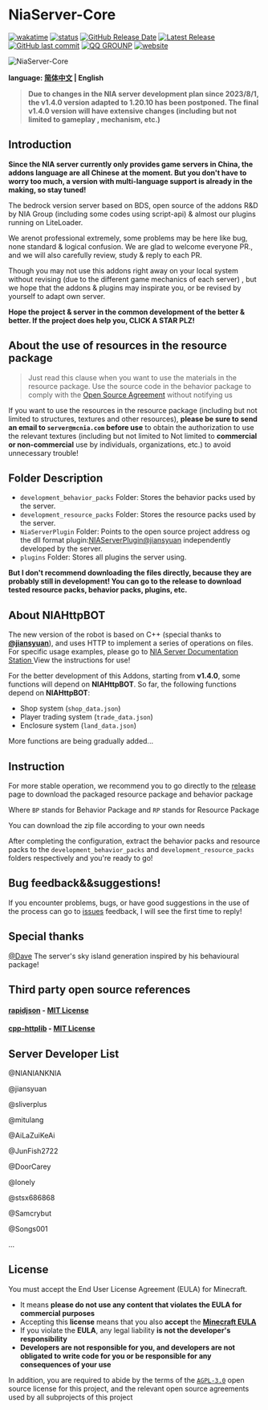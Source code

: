 # NiaServer-Core

[![wakatime](https://wakatime.com/badge/user/a2d785d3-a26c-467b-9112-333ba2bee9e8/project/9ae0abd5-b1ad-4199-bd66-0fba1a96ac45.svg?style=for-the-badge)](https://wakatime.com/badge/user/a2d785d3-a26c-467b-9112-333ba2bee9e8/project/9ae0abd5-b1ad-4199-bd66-0fba1a96ac45)
[![status](https://img.shields.io/github/actions/workflow/status/Nia-Server/NiaServer-Core/main.yml?style=for-the-badge)](https://github.com/Nia-Server/NiaServer-Core/actions)
[![GitHub Release Date](https://img.shields.io/github/release-date/Nia-Server/NiaServer-Core?style=for-the-badge)](https://github.com/Nia-Server/NiaServer-Core/releases)
[![Latest Release](https://img.shields.io/github/v/release/Nia-Server/NiaServer-Core?style=for-the-badge)](https://github.com/Nia-Server/NiaServer-Core/releases/latest)
[![GitHub last commit](https://img.shields.io/github/last-commit/Nia-Server/NiaServer-Core?style=for-the-badge)](https://github.com/Nia-Server/NiaServer-Core/commits)
[![QQ GROUNP](https://img.shields.io/badge/QQ%20GROUNP-724360499-blue?style=for-the-badge)](https://jq.qq.com/?_wv=1027&k=uk57fVr0)
[![website](https://img.shields.io/badge/website-docs.mcnia.top-blue?style=for-the-badge)](https://docs.mcnia.top)

![NiaServer-Core](https://socialify.git.ci/Nia-Server/NiaServer-Core/image?description=1&descriptionEditable=A%20BDS-based%20Minecraft%20server!&font=KoHo&forks=1&issues=1&logo=https%3A%2F%2Fdocs.mcnia.com%2Flogo.png&name=1&pattern=Circuit%20Board&pulls=1&stargazers=1&theme=Light)

**language: [简体中文](README.md) | English**

> **Due to changes in the NIA server development plan since 2023/8/1, the v1.4.0 version adapted to 1.20.10 has been postponed. The final v1.4.0 version will have extensive changes (including but not limited to gameplay , mechanism, etc.)**

## Introduction

**Since the NIA server currently only provides game servers in China, the addons language are all Chinese at the moment. But you don't have to worry too much, a version with multi-language support is already in the making, so stay tuned!**


The bedrock version server based on BDS, open source of the addons R&D by NIA Group (including some codes using script-api) & almost our plugins running on LiteLoader.

We arenot professional extremely, some problems may be here like bug, none standard & logical confusion. We are glad to welcome everyone PR., and we will also carefully review, study & reply to each PR.

Though you may not use this addons right away on your local system without revising (due to the different game mechanics of each server) , but we hope that the addons & plugins may inspirate you, or be revised by yourself to adapt own server.

**Hope the project & server in the common development of the better & better. If the project does help you, CLICK A STAR PLZ!**

## About the use of resources in the resource package

> Just read this clause when you want to use the materials in the resource package. Use the source code in the behavior package to comply with the [Open Source Agreement](https://github.com/Nia-Server/NiaServer-Core/blob/main/LICENSE ) without notifying us

If you want to use the resources in the resource package (including but not limited to structures, textures and other resources), **please be sure to send an email to `server@mcnia.com` before use** to obtain the authorization to use the relevant textures (including but not limited to Not limited to **commercial or non-commercial** use by individuals, organizations, etc.) to avoid unnecessary trouble!


## Folder Description

- `development_behavior_packs` Folder:  Stores the behavior packs used by the server.
- `development_resource_packs` Folder: Stores the resource packs used by the server.
- `NiaServerPlugin` Folder: Points to the open source project address og the dll format plugin:[NIAServerPlugin@jiansyuan](https://github.com/jiansyuan/NIAServerPlugin) independently developed by the server.
- `plugins` Folder: Stores all plugins the server using.

**But I don't recommend downloading the files directly, because they are probably still in development! You can go to the release to download tested resource packs, behavior packs, plugins, etc.**

## About NIAHttpBOT

The new version of the robot is based on C++ (special thanks to [**@jiansyuan**](https://github.com/jiansyuan)), and uses HTTP to implement a series of operations on files. For specific usage examples, please go to [NIA Server Documentation Station ](https://docs.mcnia.com/en-US/develop/Http-Bot.html)View the instructions for use!

For the better development of this Addons, starting from **v1.4.0**, some functions will depend on **NIAHttpBOT**. So far, the following functions depend on **NIAHttpBOT**:

- Shop system (`shop_data.json`)
- Player trading system (`trade_data.json`)
- Enclosure system (`land_data.json`)

More functions are being gradually added...

## Instruction

For more stable operation, we recommend you to go directly to the [release](https://github.com/Nia-Server/NiaServer-Core/releases/latest) page to download the packaged resource package and behavior package

Where `BP` stands for Behavior Package and `RP` stands for Resource Package

You can download the zip file according to your own needs

After completing the configuration, extract the behavior packs and resource packs to the `development_behavior_packs` and `development_resource_packs` folders respectively and you're ready to go!

## Bug feedback&&suggestions!

If you encounter problems, bugs, or have good suggestions in the use of the process can go to [issues](https://github.com/Nia-Server/NiaServer-Core/issues) feedback, I will see the first time to reply!

## Special thanks

[@Dave](https://abcdavk.github.io/) The server's sky island generation inspired by his behavioural package!

## Third party open source references

#### [rapidjson](https://github.com/Tencent/rapidjson) - [MIT License](https://github.com/Tencent/rapidjson?tab=License-1-ov-file#readme)

#### [cpp-httplib](https://github.com/yhirose/cpp-httplib) - [MIT License](https://github.com/yhirose/cpp-httplib?tab=MIT-1-ov-file#readme)

## Server Developer List

@NIANIANKNIA

@jiansyuan

@sliverplus

@mitulang

@AiLaZuiKeAi

@JunFish2722

@DoorCarey

@lonely

@stsx686868

@Samcrybut

@Songs001

...

## License

You must accept the End User License Agreement (EULA) for Minecraft.

- It means **please do not use any content that violates the EULA for commercial purposes**
- Accepting this **license** means that you also **accept** the **[Minecraft EULA](https://account.mojang.com/terms)**
- If you violate the **EULA**, any legal liability **is not the developer's responsibility**
- **Developers are not responsible for you, and developers are not obligated to write code for you or be responsible for any consequences of your use**

In addition, you are required to abide by the terms of the [`AGPL-3.0`](https://github.com/Nia-Server/NiaServer-Core/blob/main/LICENSE) open source license for this project, and the relevant open source agreements used by all subprojects of this project
